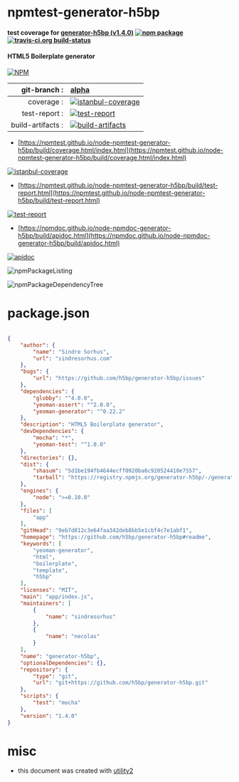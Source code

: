 # npmtest-generator-h5bp

#### test coverage for  [generator-h5bp (v1.4.0)](https://github.com/h5bp/generator-h5bp#readme)  [![npm package](https://img.shields.io/npm/v/npmtest-generator-h5bp.svg?style=flat-square)](https://www.npmjs.org/package/npmtest-generator-h5bp) [![travis-ci.org build-status](https://api.travis-ci.org/npmtest/node-npmtest-generator-h5bp.svg)](https://travis-ci.org/npmtest/node-npmtest-generator-h5bp)

#### HTML5 Boilerplate generator

[![NPM](https://nodei.co/npm/generator-h5bp.png?downloads=true&downloadRank=true&stars=true)](https://www.npmjs.com/package/generator-h5bp)

| git-branch : | [alpha](https://github.com/npmtest/node-npmtest-generator-h5bp/tree/alpha)|
|--:|:--|
| coverage : | [![istanbul-coverage](https://npmtest.github.io/node-npmtest-generator-h5bp/build/coverage.badge.svg)](https://npmtest.github.io/node-npmtest-generator-h5bp/build/coverage.html/index.html)|
| test-report : | [![test-report](https://npmtest.github.io/node-npmtest-generator-h5bp/build/test-report.badge.svg)](https://npmtest.github.io/node-npmtest-generator-h5bp/build/test-report.html)|
| build-artifacts : | [![build-artifacts](https://npmtest.github.io/node-npmtest-generator-h5bp/glyphicons_144_folder_open.png)](https://github.com/npmtest/node-npmtest-generator-h5bp/tree/gh-pages/build)|

- [https://npmtest.github.io/node-npmtest-generator-h5bp/build/coverage.html/index.html](https://npmtest.github.io/node-npmtest-generator-h5bp/build/coverage.html/index.html)

[![istanbul-coverage](https://npmtest.github.io/node-npmtest-generator-h5bp/build/screenCapture.buildCi.browser.%252Ftmp%252Fbuild%252Fcoverage.lib.html.png)](https://npmtest.github.io/node-npmtest-generator-h5bp/build/coverage.html/index.html)

- [https://npmtest.github.io/node-npmtest-generator-h5bp/build/test-report.html](https://npmtest.github.io/node-npmtest-generator-h5bp/build/test-report.html)

[![test-report](https://npmtest.github.io/node-npmtest-generator-h5bp/build/screenCapture.buildCi.browser.%252Ftmp%252Fbuild%252Ftest-report.html.png)](https://npmtest.github.io/node-npmtest-generator-h5bp/build/test-report.html)

- [https://npmdoc.github.io/node-npmdoc-generator-h5bp/build/apidoc.html](https://npmdoc.github.io/node-npmdoc-generator-h5bp/build/apidoc.html)

[![apidoc](https://npmdoc.github.io/node-npmdoc-generator-h5bp/build/screenCapture.buildCi.browser.%252Ftmp%252Fbuild%252Fapidoc.html.png)](https://npmdoc.github.io/node-npmdoc-generator-h5bp/build/apidoc.html)

![npmPackageListing](https://npmtest.github.io/node-npmtest-generator-h5bp/build/screenCapture.npmPackageListing.svg)

![npmPackageDependencyTree](https://npmtest.github.io/node-npmtest-generator-h5bp/build/screenCapture.npmPackageDependencyTree.svg)



# package.json

```json

{
    "author": {
        "name": "Sindre Sorhus",
        "url": "sindresorhus.com"
    },
    "bugs": {
        "url": "https://github.com/h5bp/generator-h5bp/issues"
    },
    "dependencies": {
        "globby": "^4.0.0",
        "yeoman-assert": "^2.0.0",
        "yeoman-generator": "^0.22.2"
    },
    "description": "HTML5 Boilerplate generator",
    "devDependencies": {
        "mocha": "*",
        "yeoman-test": "^1.0.0"
    },
    "directories": {},
    "dist": {
        "shasum": "5d1be194fb4644ecff0920ba6c920524410e7557",
        "tarball": "https://registry.npmjs.org/generator-h5bp/-/generator-h5bp-1.4.0.tgz"
    },
    "engines": {
        "node": ">=0.10.0"
    },
    "files": [
        "app"
    ],
    "gitHead": "9eb7d812c3e64faa342deb8bb5e1cbf4c7e1abf1",
    "homepage": "https://github.com/h5bp/generator-h5bp#readme",
    "keywords": [
        "yeoman-generator",
        "html",
        "boilerplate",
        "template",
        "h5bp"
    ],
    "licenses": "MIT",
    "main": "app/index.js",
    "maintainers": [
        {
            "name": "sindresorhus"
        },
        {
            "name": "necolas"
        }
    ],
    "name": "generator-h5bp",
    "optionalDependencies": {},
    "repository": {
        "type": "git",
        "url": "git+https://github.com/h5bp/generator-h5bp.git"
    },
    "scripts": {
        "test": "mocha"
    },
    "version": "1.4.0"
}
```



# misc
- this document was created with [utility2](https://github.com/kaizhu256/node-utility2)
